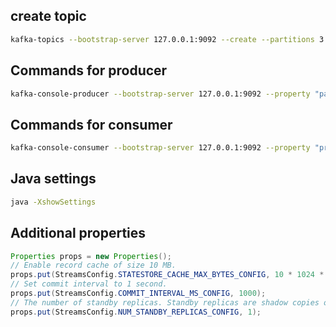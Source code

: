## create topic

```bash
kafka-topics --bootstrap-server 127.0.0.1:9092 --create --partitions 3 --topic lesson2_source
```

## Commands for producer

```bash
kafka-console-producer --bootstrap-server 127.0.0.1:9092 --property "parse.key=true" --property "key.separator=:" --topic lesson2_source
```

## Commands for consumer

```bash
kafka-console-consumer --bootstrap-server 127.0.0.1:9092 --property "print.key=true" --topic lesson2_target
```

## Java settings

```bash
java -XshowSettings
```

## Additional properties
```java
Properties props = new Properties();
// Enable record cache of size 10 MB.
props.put(StreamsConfig.STATESTORE_CACHE_MAX_BYTES_CONFIG, 10 * 1024 * 1024L);
// Set commit interval to 1 second.
props.put(StreamsConfig.COMMIT_INTERVAL_MS_CONFIG, 1000);
// The number of standby replicas. Standby replicas are shadow copies of local state stores.
props.put(StreamsConfig.NUM_STANDBY_REPLICAS_CONFIG, 1);
```
